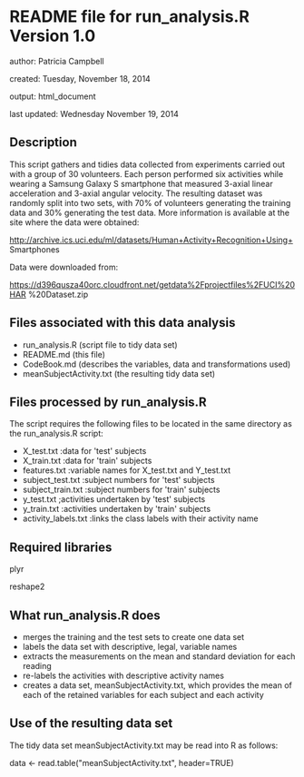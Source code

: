 
README file for run_analysis.R Version 1.0
==========================================


author: Patricia Campbell

created: Tuesday, November 18, 2014

output: html_document

last updated: Wednesday November 19, 2014

Description
-----------
This script gathers and tidies data collected from experiments carried out 
with a group of 30 volunteers. Each person performed six activities while
wearing a Samsung Galaxy S smartphone that measured 3-axial linear 
acceleration and 3-axial angular velocity. The resulting dataset was randomly
split into two sets, with 70% of volunteers generating the training data and
30% generating the test data. More information is available at the site where
the data were obtained:

http://archive.ics.uci.edu/ml/datasets/Human+Activity+Recognition+Using+
Smartphones

Data were downloaded from:

https://d396qusza40orc.cloudfront.net/getdata%2Fprojectfiles%2FUCI%20HAR
%20Dataset.zip

Files associated with this data analysis
----------------------------------------
- run_analysis.R (script file to tidy data set)
- README.md (this file)
- CodeBook.md  (describes the variables, data and transformations used)
- meanSubjectActivity.txt (the resulting tidy data set)

Files processed by run_analysis.R
---------------------------------
The script requires the following files to be located in the same directory as
the run_analysis.R script:

- X_test.txt            :data for 'test' subjects
- X_train.txt           :data for 'train' subjects
- features.txt          :variable names for X_test.txt and Y_test.txt
- subject_test.txt      :subject numbers for 'test' subjects
- subject_train.txt     :subject numbers for 'train' subjects
- y_test.txt            ;activities undertaken by 'test' subjects
- y_train.txt           :activities undertaken by 'train' subjects
- activity_labels.txt   :links the class labels with their activity name

Required libraries
------------------
plyr

reshape2

What run_analysis.R does
-----------------------
- merges the training and the test sets to create one data set
- labels the data set with descriptive, legal, variable names 
- extracts the measurements on the mean and standard deviation for each reading 
- re-labels the activities with descriptive activity names
- creates a data set, meanSubjectActivity.txt, which provides the mean of each 
of the retained variables for each subject and each activity

Use of the resulting data set
-----------------------------
The tidy data set meanSubjectActivity.txt may be read into R as follows:

data <- read.table("meanSubjectActivity.txt", header=TRUE)
     

    





